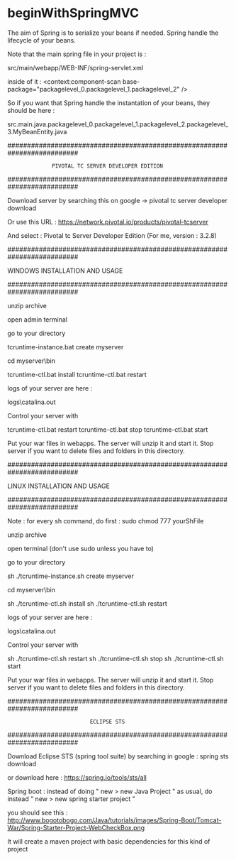 # beginWithSpringMVC

The aim of Spring is to serialize your beans if needed. 
Spring handle the lifecycle of your beans.

Note that the main spring file in your project is : 

src/main/webapp/WEB-INF/spring-servlet.xml

inside of it : <context:component-scan base-package="packagelevel_0.packagelevel_1.packagelevel_2" />

So if you want that Spring handle the instantation of your beans, they should be here :

src.main.java.packagelevel_0.packagelevel_1.packagelevel_2.packagelevel_3.MyBeanEntity.java





##########################################################################

                  PIVOTAL TC SERVER DEVELOPER EDITION

##########################################################################



Download server by searching this on google -> pivotal tc server developer download

Or use this URL : https://network.pivotal.io/products/pivotal-tcserver

And select : Pivotal tc Server Developer Edition (For me, version : 3.2.8)





##########################################################################

WINDOWS INSTALLATION AND USAGE

##########################################################################

unzip archive

open admin terminal

go to your directory

tcruntime-instance.bat create myserver 

cd myserver\bin

tcruntime-ctl.bat install
tcruntime-ctl.bat restart

logs of your server are here :

logs\catalina.out

Control your server with 

tcruntime-ctl.bat restart
tcruntime-ctl.bat stop
tcruntime-ctl.bat start

Put your war files in webapps. The server will unzip it and start it. Stop server if you want to delete files and folders in this directory.

##########################################################################

LINUX INSTALLATION AND USAGE

##########################################################################

Note : for every sh command, do first : sudo chmod 777 yourShFile

unzip archive

open terminal (don't use sudo unless you have to)

go to your directory

sh ./tcruntime-instance.sh create myserver 

cd myserver\bin

sh ./tcruntime-ctl.sh install
sh ./tcruntime-ctl.sh restart


logs of your server are here :

logs\catalina.out

Control your server with 

sh ./tcruntime-ctl.sh restart
sh ./tcruntime-ctl.sh stop
sh ./tcruntime-ctl.sh start

Put your war files in webapps. The server will unzip it and start it. Stop server if you want to delete files and folders in this directory.



##########################################################################

                              ECLIPSE STS
                              
##########################################################################



Download Eclipse STS (spring tool suite) by searching in google : spring sts download

or download here : https://spring.io/tools/sts/all

Spring boot : instead of doing " new > new Java Project " as usual, do instead " new > new spring starter project "

you should see this : http://www.bogotobogo.com/Java/tutorials/images/Spring-Boot/Tomcat-War/Spring-Starter-Project-WebCheckBox.png


It will create a maven project with basic dependencies for this kind of project




